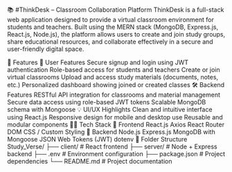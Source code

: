 📚 #ThinkDesk – Classroom Collaboration Platform
ThinkDesk is a full-stack web application designed to provide a virtual classroom environment for students and teachers. Built using the MERN stack (MongoDB, Express.js, React.js, Node.js), the platform allows users to create and join study groups, share educational resources, and collaborate effectively in a secure and user-friendly digital space.

📌 Features
👥 User Features
Secure signup and login using JWT authentication
Role-based access for students and teachers
Create or join virtual classrooms
Upload and access study materials (documents, notes, etc.)
Personalized dashboard showing joined or created classes
🛠 Backend Features
RESTful API integration for classrooms and material management
Secure data access using role-based JWT tokens
Scalable MongoDB schema with Mongoose
💡 UI/UX Highlights
Clean and intuitive interface using React.js
Responsive design for mobile and desktop use
Reusable and modular components
🧑‍💻 Tech Stack
🚀 Frontend
React.js
Axios
React Router DOM
CSS / Custom Styling
🔧 Backend
Node.js
Express.js
MongoDB with Mongoose
JSON Web Tokens (JWT)
dotenv
📁 Folder Structure
Study_Verse/
├── client/         # React frontend
├── server/         # Node + Express backend
├── .env            # Environment configuration
├── package.json    # Project dependencies
└── README.md       # Project documentation
